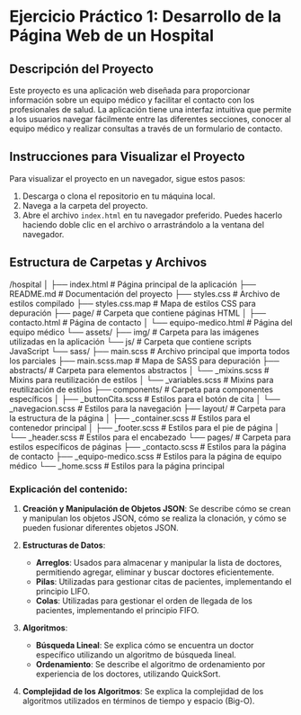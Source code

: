 # Ejercicio Práctico 1: Desarrollo de la Página Web de un Hospital

## Descripción del Proyecto

Este proyecto es una aplicación web diseñada para proporcionar información sobre un equipo médico y facilitar el contacto con los profesionales de salud. La aplicación tiene una interfaz intuitiva que permite a los usuarios navegar fácilmente entre las diferentes secciones, conocer al equipo médico y realizar consultas a través de un formulario de contacto.

## Instrucciones para Visualizar el Proyecto

Para visualizar el proyecto en un navegador, sigue estos pasos:

1. Descarga o clona el repositorio en tu máquina local.
2. Navega a la carpeta del proyecto.
3. Abre el archivo `index.html` en tu navegador preferido. Puedes hacerlo haciendo doble clic en el archivo o arrastrándolo a la ventana del navegador.

## Estructura de Carpetas y Archivos

/hospital
│
├── index.html # Página principal de la aplicación
├── README.md # Documentación del proyecto
├── styles.css # Archivo de estilos compilado
├── styles.css.map # Mapa de estilos CSS para depuración
├── page/ # Carpeta que contiene páginas HTML
│ ├── contacto.html # Página de contacto
│ └── equipo-medico.html # Página del equipo médico
└── assets/
├── img/ # Carpeta para las imágenes utilizadas en la aplicación
└── js/ # Carpeta que contiene scripts JavaScript
└── sass/
├── main.scss # Archivo principal que importa todos los parciales
├── main.scss.map # Mapa de SASS para depuración
├── abstracts/ # Carpeta para elementos abstractos
│ └── \_mixins.scss # Mixins para reutilización de estilos
│ └── \_variables.scss # Mixins para reutilización de estilos
├── components/ # Carpeta para componentes específicos
│ ├── \_buttonCita.scss # Estilos para el botón de cita
│ └── \_navegacion.scss # Estilos para la navegación
├── layout/ # Carpeta para la estructura de la página
│ ├── \_container.scss # Estilos para el contenedor principal
│ ├── \_footer.scss # Estilos para el pie de página
│ └── \_header.scss # Estilos para el encabezado
└── pages/ # Carpeta para estilos específicos de páginas
├── \_contacto.scss # Estilos para la página de contacto
├── \_equipo-medico.scss # Estilos para la página de equipo médico
└── \_home.scss # Estilos para la página principal

### Explicación del contenido:

1. **Creación y Manipulación de Objetos JSON**: Se describe cómo se crean y manipulan los objetos JSON, cómo se realiza la clonación, y cómo se pueden fusionar diferentes objetos JSON.

2. **Estructuras de Datos**:

   - **Arreglos**: Usados para almacenar y manipular la lista de doctores, permitiendo agregar, eliminar y buscar doctores eficientemente.
   - **Pilas**: Utilizadas para gestionar citas de pacientes, implementando el principio LIFO.
   - **Colas**: Utilizadas para gestionar el orden de llegada de los pacientes, implementando el principio FIFO.

3. **Algoritmos**:

   - **Búsqueda Lineal**: Se explica cómo se encuentra un doctor específico utilizando un algoritmo de búsqueda lineal.
   - **Ordenamiento**: Se describe el algoritmo de ordenamiento por experiencia de los doctores, utilizando QuickSort.

4. **Complejidad de los Algoritmos**: Se explica la complejidad de los algoritmos utilizados en términos de tiempo y espacio (Big-O).

